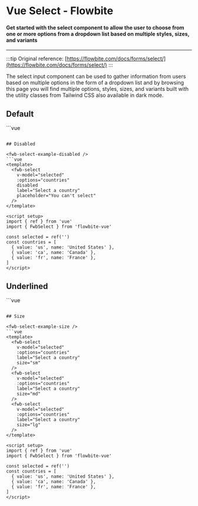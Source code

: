 <script setup>
import FwbSelectExample from './select/examples/FwbSelectExample.vue'
import FwbSelectExampleDisabled from './select/examples/FwbSelectExampleDisabled.vue'
import FwbSelectExampleSize from './select/examples/FwbSelectExampleSize.vue'
import FwbSelectExampleUnderlined from './select/examples/FwbSelectExampleUnderlined.vue'
</script>

# Vue Select - Flowbite

#### Get started with the select component to allow the user to choose from one or more options from a dropdown list based on multiple styles, sizes, and variants

---

:::tip
Original reference: [https://flowbite.com/docs/forms/select/](https://flowbite.com/docs/forms/select/)
:::

The select input component can be used to gather information from users based on multiple options in the form of a dropdown list and by browsing this page you will find multiple options, styles, sizes, and variants built with the utility classes from Tailwind CSS also available in dark mode.

## Default

<fwb-select-example />
```vue
<template>
  <fwb-select
    v-model="selected"
    :options="countries"
    label="Select a country"
  />
</template>

<script setup>
import { ref } from 'vue'
import { FwbSelect } from 'flowbite-vue'

const selected = ref('')
const countries = [
  { value: 'us', name: 'United States' },
  { value: 'ca', name: 'Canada' },
  { value: 'fr', name: 'France' },
]
</script>
```

## Disabled

<fwb-select-example-disabled />
```vue
<template>
  <fwb-select
    v-model="selected"
    :options="countries"
    disabled
    label="Select a country"
    placeholder="You can't select"
  />
</template>

<script setup>
import { ref } from 'vue'
import { FwbSelect } from 'flowbite-vue'

const selected = ref('')
const countries = [
  { value: 'us', name: 'United States' },
  { value: 'ca', name: 'Canada' },
  { value: 'fr', name: 'France' },
]
</script>
```

## Underlined

<fwb-select-example-underlined />
```vue
<template>
  <fwb-select
    v-model="selected"
    :options="countries"
    label="Select a country"
    underline
  />
</template>

<script setup>
import { ref } from 'vue'
import { FwbSelect } from 'flowbite-vue'

const selected = ref('')
const countries = [
  { value: 'us', name: 'United States' },
  { value: 'ca', name: 'Canada' },
  { value: 'fr', name: 'France' },
]
</script>
```

## Size

<fwb-select-example-size />
```vue
<template>
  <fwb-select
    v-model="selected"
    :options="countries"
    label="Select a country"
    size="sm"
  />
  <fwb-select
    v-model="selected"
    :options="countries"
    label="Select a country"
    size="md"
  />
  <fwb-select
    v-model="selected"
    :options="countries"
    label="Select a country"
    size="lg"
  />
</template>

<script setup>
import { ref } from 'vue'
import { FwbSelect } from 'flowbite-vue'

const selected = ref('')
const countries = [
  { value: 'us', name: 'United States' },
  { value: 'ca', name: 'Canada' },
  { value: 'fr', name: 'France' },
]
</script>
```
